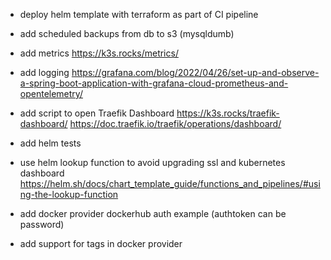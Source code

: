 - deploy helm template with terraform as part of CI pipeline
- add scheduled backups from db to s3 (mysqldumb)
- add metrics https://k3s.rocks/metrics/
- add logging https://grafana.com/blog/2022/04/26/set-up-and-observe-a-spring-boot-application-with-grafana-cloud-prometheus-and-opentelemetry/
- add script to open Traefik Dashboard https://k3s.rocks/traefik-dashboard/ https://doc.traefik.io/traefik/operations/dashboard/
- add helm tests
- use helm lookup function to avoid upgrading ssl and kubernetes dashboard https://helm.sh/docs/chart_template_guide/functions_and_pipelines/#using-the-lookup-function


- add docker provider dockerhub auth example (authtoken can be password)
- add support for tags in docker provider